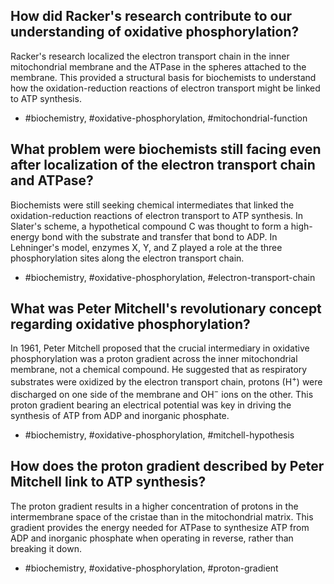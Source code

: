## How did Racker's research contribute to our understanding of oxidative phosphorylation?

Racker's research localized the electron transport chain in the inner mitochondrial membrane and the ATPase in the spheres attached to the membrane. This provided a structural basis for biochemists to understand how the oxidation-reduction reactions of electron transport might be linked to ATP synthesis.

- #biochemistry, #oxidative-phosphorylation, #mitochondrial-function


## What problem were biochemists still facing even after localization of the electron transport chain and ATPase?

Biochemists were still seeking chemical intermediates that linked the oxidation-reduction reactions of electron transport to ATP synthesis. In Slater's scheme, a hypothetical compound C was thought to form a high-energy bond with the substrate and transfer that bond to ADP. In Lehninger's model, enzymes X, Y, and Z played a role at the three phosphorylation sites along the electron transport chain.

- #biochemistry, #oxidative-phosphorylation, #electron-transport-chain  


## What was Peter Mitchell's revolutionary concept regarding oxidative phosphorylation?

In 1961, Peter Mitchell proposed that the crucial intermediary in oxidative phosphorylation was a proton gradient across the inner mitochondrial membrane, not a chemical compound. He suggested that as respiratory substrates were oxidized by the electron transport chain, protons ($\mathrm{H}^{+}$) were discharged on one side of the membrane and $\mathrm{OH}^{-}$ ions on the other. This proton gradient bearing an electrical potential was key in driving the synthesis of ATP from ADP and inorganic phosphate.

- #biochemistry, #oxidative-phosphorylation, #mitchell-hypothesis


## How does the proton gradient described by Peter Mitchell link to ATP synthesis?

The proton gradient results in a higher concentration of protons in the intermembrane space of the cristae than in the mitochondrial matrix. This gradient provides the energy needed for ATPase to synthesize ATP from ADP and inorganic phosphate when operating in reverse, rather than breaking it down.

- #biochemistry, #oxidative-phosphorylation, #proton-gradient